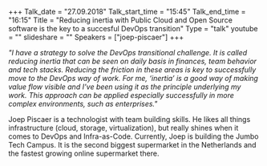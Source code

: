 +++
Talk_date = "27.09.2018"
Talk_start_time = "15:45"
Talk_end_time = "16:15"
Title = "Reducing inertia with Public Cloud and Open Source software is the key to a succesful DevOps transition"
Type = "talk"
youtube = ""
slideshare = ""
Speakers = ["joep-piscaer"]
+++

<p><em>"I have a strategy to solve the DevOps transitional challenge. It is called reducing inertia that can be seen on daily basis in finances, team behavior and tech stacks. Reducing the friction in these areas is key to successfully move to the DevOps way of work. For me, ‘inertia’ is a good way of making value flow visible and I’ve been using it as the principle underlying my work. This approach can be applied especially successfully in more complex environments, such as enterprises."</em></p>

<p>Joep Piscaer is a technologist with team building skills. He likes all things infrastructure (cloud, storage, virtualization), but really shines when it comes to DevOps and Infra-as-Code. Currently, Joep is building the Jumbo Tech Campus. It is the second biggest supermarket in the Netherlands and the fastest growing online supermarket there.</p>